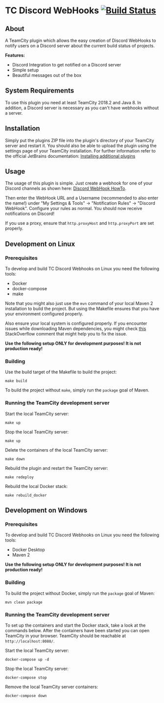 # TC Discord WebHooks [![Build Status](https://travis-ci.org/pascal-zarrad/tc-discord-webhooks.svg?branch=master)](https://travis-ci.org/pascal-zarrad/tc-discord-webhooks)

## About
A TeamCity plugin which allows the easy creation of Discord WebHooks to notify users on a Discord server about the current build status of projects.

**Features:**
 - Discord Integration to get notified on a Discord server
 - Simple setup
 - Beautiful messages out of the box

## System Requirements
To use this plugin you need at least TeamCity 2018.2 and Java 8.
In addition, a Discord server is necessary as you can't have webhooks without a server.

## Installation
Simply put the plugins ZIP file into the plugin's directory of your TeamCity server and restart it.
You should also be able to upload the plugin using the settings page of your TeamCity installation.
For further information refer to the official JetBrains documentation: [Installing additional plugins](https://www.jetbrains.com/help/teamcity/installing-additional-plugins.html)

## Usage
The usage of this plugin is simple.
Just create a webhook for one of your Discord channels as shown here: [Discord WebHook HowTo](https://support.discordapp.com/hc/en-us/articles/228383668-Intro-to-Webhooks).

Then enter the WebHook URL and a Username (recommended to also enter the name!) under "My Settings & Tools" -> "Notification Rules" -> "Discord WebHook".
Configure your rules as normal. You should now receive notifications on Discord!

If you use a proxy, ensure that `http.proxyHost` and `http.proxyPort` are set properly.

## Development on Linux

### Prerequisites
To develop and build TC Discord Webhooks on Linux you need the following tools:
 - Docker
 - docker-compose
 - make

Note that you might also just use the `mvn` command of your local Maven 2 installation to build the project.
But using the Makefile ensures that you have your environment configured properly.

Also ensure your local system is configured properly.
If you encounter issues while downloading Maven dependencies, you might check [this](https://stackoverflow.com/a/45644890)
StackOverflow comment that might help you to fix the issue.

**Use the following setup ONLY for development purposes! It is not production ready!**

### Building

Use the build target of the Makefile to build the project:
```
make build
```
To build the project without `make`, simply run the `package` goal of Maven.

### Running the TeamCity development server

Start the local TeamCity server:
```
make up
```

Stop the local TeamCity server:
```
make up
```

Delete the containers of the local TeamCity server:
```
make down
```

Rebuild the plugin and restart the TeamCity server:
```
make redeploy
```

Rebuild the local Docker stack:
```
make rebuild_docker
```

## Development on Windows

### Prerequisites
To develop and build TC Discord Webhooks on Linux you need the following tools:
 - Docker Desktop
 - Maven 2

**Use the following setup ONLY for development purposes! It is not production ready!**

### Building

To build the project without Docker, simply run the `package` goal of Maven:
```
mvn clean package
```

### Running the TeamCity development server

To set up the containers and start the Docker stack, take a look at the commands below.
After the containers have been started you can open TeamCity in your browser.
TeamCity should be reachable at `http://localhost:8080/`.

Start the local TeamCity server:
```
docker-compose up -d
```

Stop the local TeamCity server:
```
docker-compose stop
```

Remove the local TeamCity server containers:
```
docker-compose down
```
